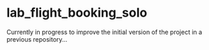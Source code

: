 # lab_flight_booking_solo

Currently in progress to improve the initial version of the project in a previous repository...
